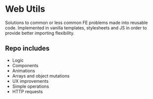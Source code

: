 # Web Utils

Solutions to common or less common FE problems made into reusable code. Implemented in
vanilla templates, stylesheets and JS in order to provide better importing flexibility.

## Repo includes

- Logic
- Components
- Animations
- Arrays and object mutations
- UX improvements
- Simple operations
- HTTP requests
